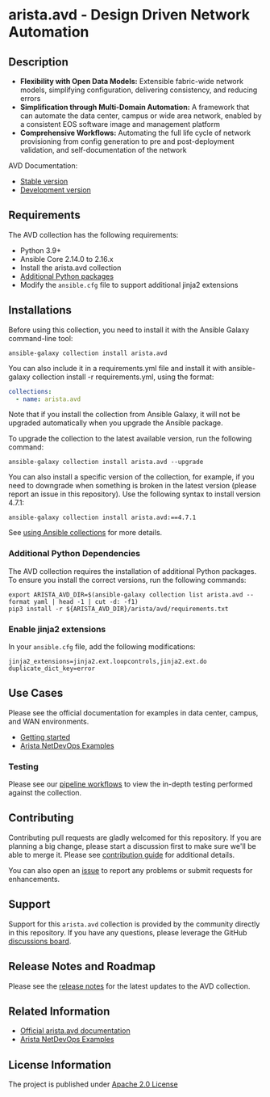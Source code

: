 <!--
  ~ Copyright (c) 2023-2024 Arista Networks, Inc.
  ~ Use of this source code is governed by the Apache License 2.0
  ~ that can be found in the LICENSE file.
  -->

# arista.avd - Design Driven Network Automation

## Description

- **Flexibility with Open Data Models:** Extensible fabric-wide network models, simplifying configuration, delivering consistency, and reducing errors
- **Simplification through Multi-Domain Automation:** A framework that can automate the data center, campus or wide area network, enabled by a consistent EOS software image and management platform
- **Comprehensive Workflows:** Automating the full life cycle of network provisioning from config generation to pre and post-deployment validation, and self-documentation of the network

AVD Documentation:

- [Stable version](https://avd.arista.com/stable/)
- [Development version](https://avd.arista.com/devel/)

## Requirements

The AVD collection has the following requirements:

- Python 3.9+
- Ansible Core 2.14.0 to 2.16.x
- Install the arista.avd collection
- [Additional Python packages](#additional-python-dependencies)
- Modify the `ansible.cfg` file to support additional jinja2 extensions

## Installations

Before using this collection, you need to install it with the Ansible Galaxy command-line tool:

```shell
ansible-galaxy collection install arista.avd
```

You can also include it in a requirements.yml file and install it with ansible-galaxy collection install -r requirements.yml, using the format:

```yaml
collections:
  - name: arista.avd
```

Note that if you install the collection from Ansible Galaxy, it will not be upgraded automatically when you upgrade the Ansible package.

To upgrade the collection to the latest available version, run the following command:

```shell
ansible-galaxy collection install arista.avd --upgrade
```

You can also install a specific version of the collection, for example, if you need to downgrade when something is broken in the latest version (please report an issue in this repository). Use the following syntax to install version 4.7.1:

```shell
ansible-galaxy collection install arista.avd:==4.7.1
```

See [using Ansible collections](https://docs.ansible.com/ansible/devel/collections_guide/index.html) for more details.

### Additional Python Dependencies

The AVD collection requires the installation of additional Python packages. To ensure you install the correct versions, run the following commands:

```shell
export ARISTA_AVD_DIR=$(ansible-galaxy collection list arista.avd --format yaml | head -1 | cut -d: -f1)
pip3 install -r ${ARISTA_AVD_DIR}/arista/avd/requirements.txt
```

### Enable jinja2 extensions

In your `ansible.cfg` file, add the following modifications:

```shell
jinja2_extensions=jinja2.ext.loopcontrols,jinja2.ext.do
duplicate_dict_key=error
```

## Use Cases

Please see the official documentation for examples in data center, campus, and WAN environments.

- [Getting started](https://avd.arista.com/stable/docs/getting-started/intro-to-ansible-and-avd.html)
- [Arista NetDevOps Examples](https://github.com/aristanetworks/netdevops-examples)

### Testing

Please see our [pipeline workflows](https://github.com/aristanetworks/avd/actions) to view the in-depth testing performed against the collection.

## Contributing

Contributing pull requests are gladly welcomed for this repository. If you are planning a big change, please start a discussion first to make sure we'll be able to merge it. Please see [contribution guide](docs/contribution/overview.md) for additional details.

You can also open an [issue](https://github.com/aristanetworks/avd/issues) to report any problems or submit requests for enhancements.

## Support

Support for this `arista.avd` collection is provided by the community directly in this repository. If you have any questions, please leverage the GitHub [discussions board](https://github.com/aristanetworks/avd/discussions).

## Release Notes and Roadmap

Please see the [release notes](https://github.com/aristanetworks/avd/releases) for the latest updates to the AVD collection.

## Related Information

- [Official arista.avd documentation](https://avd.arista.com)
- [Arista NetDevOps Examples](https://github.com/aristanetworks/netdevops-examples)

## License Information

The project is published under [Apache 2.0 License](https://github.com/aristanetworks/avd/blob/devel/ansible_collections/arista/avd/LICENSE)
